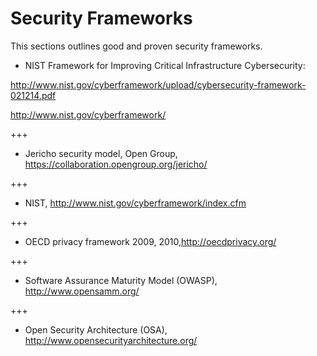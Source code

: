 # Security Frameworks

This sections outlines good and proven security frameworks.

* NIST Framework for Improving Critical Infrastructure Cybersecurity:

<http://www.nist.gov/cyberframework/upload/cybersecurity-framework-021214.pdf>

<http://www.nist.gov/cyberframework/>

+++


* Jericho security model, Open Group,
<https://collaboration.opengroup.org/jericho/>


+++


* NIST, <http://www.nist.gov/cyberframework/index.cfm>

+++ 

* OECD privacy framework 2009, 2010,http://oecdprivacy.org/

+++

* Software Assurance Maturity Model (OWASP), <http://www.opensamm.org/>

+++

* Open Security Architecture (OSA), <http://www.opensecurityarchitecture.org/>

